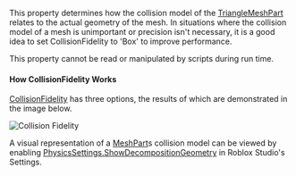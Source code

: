 This property determines how the collision model of the [TriangleMeshPart](https://create.roblox.com/docs/reference/engine/classes/TriangleMeshPart)
relates to the actual geometry of the mesh. In situations where the
collision model of a mesh is unimportant or precision isn't necessary, it
is a good idea to set CollisionFidelity to 'Box' to improve performance.

This property cannot be read or manipulated by scripts during run time.

#### How CollisionFidelity Works

[CollisionFidelity](https://developer.roblox.com/en-us/api-reference/enum/CollisionFidelity) has three options, the results of which are
demonstrated in the image below.

![Collision Fidelity][1]

A visual representation of a [MeshPart](https://create.roblox.com/docs/reference/engine/classes/MeshPart)s collision model can be viewed by
enabling [PhysicsSettings.ShowDecompositionGeometry](https://create.roblox.com/docs/reference/engine/classes/PhysicsSettings#ShowDecompositionGeometry) in Roblox Studio's
Settings.

[1]: https://prod.docsiteassets.roblox.com/assets/blt3ff26427f15a0e74/CollisionFidelity.png